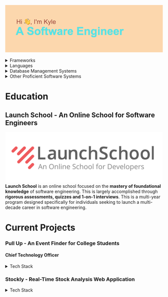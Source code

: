 ![Hi, I'm Kyle. A Software Engineer](header.png "My Profile")

  <details><summary>Frameworks</summary>
    - Ruby on Rails
    <br>
    - Sinatra
    <br>
    - React
    <br>
    - React Native
    <br>
    - Boot Strap
  </details>
  <details><summary>Languages</summary>
    - Javascript
    <br>
    - HTML
    <br>
    - CSS
    <br>
    - Ruby
    <br>
    - SQL
    <br>
    - GraphQL
  </details>
  <details><summary>Database Management Systems</summary>
    - PostgreSQL
     <br>
    - MySQL
    <br>
    - SQLite
  </details>
  <details>
    <summary>Other Proficient Software Systems</summary>
    - Adobe XD
    <br>
    - AWS Services
    <br>
    - CodePen
  </details>

# Education
## Launch School - An Online School for Software Engineers
![Launch School](launch.png)
**Launch School** is an online school focused on the **mastery of foundational knowledge** of software engineering. This is largely accomplished through **rigorous assessments, quizzes and 1-on-1 interviews**. This is a multi-year program designed specifically for individuals seeking to launch a multi-decade career in software engineering.

# Current Projects
  ### Pull Up - An Event Finder for College Students
  #### Chief Technology Officer
   <details>
     <summary>Tech Stack</summary>
      - AWS Amplify
      <br>
      - AWS Cloud9
      <br>
      - AWS S3
      <br>
      - AWS Mobile Hub
      <br>
      - React Native
   </details>

   ### Stockly -  Real-Time Stock Analysis Web Application
   <details><summary>Tech Stack</summary>
    - Sinatra
    <br>
    - FinnHub API
    <br>
    - HTML
    <br>
    - CSS
    <br>
    - Embedded Ruby
   </details>
